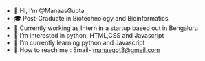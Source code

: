 - 👋 Hi, I’m @ManaasGupta 
- :mortar_board: Post-Graduate in Biotechnology and Bioinformatics
- :office: Currently working as Intern in a startup based out in Bengaluru
- 👀 I’m interested in python, HTML,CSS and Javascript
- 🌱 I’m currently learning python and Javascript
- :e-mail:  How to reach me : Email- manasgpt3@gmail.com

<!---
ManaasGupta/ManaasGupta is a ✨ special ✨ repository because its `README.md` (this file) appears on your GitHub profile.
You can click the Preview link to take a look at your changes.
--->
